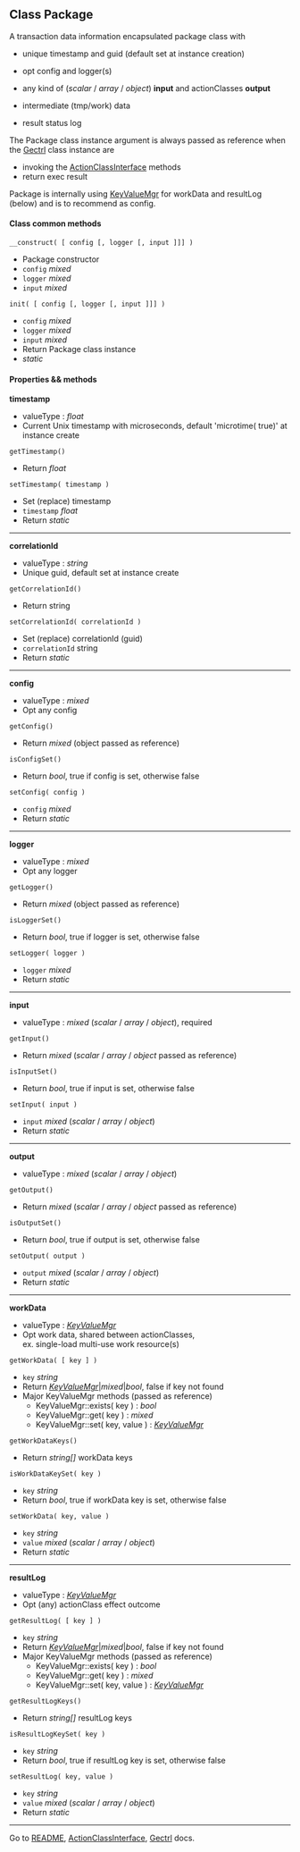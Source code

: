 [comment]: # (This file is part of Gectrl, PHP Genereric controller. Copyright 2021 Kjell-Inge Gustafsson, kigkonsult, All rights reserved, licence LGPLv3)

## Class Package


A transaction data information encapsulated package class with

* unique timestamp and guid (default set at instance creation)

  
* opt config and logger(s)

  
* any kind of (_scalar_ / _array_ / _object_) __input__ and actionClasses __output__

  
* intermediate (tmp/work) data

  
* result status log

The Package class instance argument is always passed as reference when the [Gectrl] class instance are
* invoking the [ActionClassInterface] methods
* return exec result  

Package is internally using [KeyValueMgr] for workData and resultLog (below) and is to recommend as config. 


#### Class common methods

```
__construct( [ config [, logger [, input ]]] )
```
* Package constructor
* ```config``` _mixed_
* ```logger``` _mixed_
* ```input``` _mixed_ 


```
init( [ config [, logger [, input ]]] )
```
* ```config``` _mixed_
* ```logger``` _mixed_
* ```input``` _mixed_
* Return Package class instance
* _static_
  

#### Properties && methods

**timestamp**

* valueType : _float_
* Current Unix timestamp with microseconds, default 'microtime( true)' at instance create

```
getTimestamp()
```
* Return _float_

```
setTimestamp( timestamp )
```
* Set (replace) timestamp
* ```timestamp``` _float_
* Return _static_

___

**correlationId**

* valueType : _string_
* Unique guid, default set at instance create

```
getCorrelationId()
```
* Return string


```
setCorrelationId( correlationId )
```
* Set (replace) correlationId (guid)
* ```correlationId``` string
* Return _static_

___

**config**
* valueType : _mixed_
* Opt any config

```
getConfig()
```
* Return _mixed_ (object passed as reference)

```
isConfigSet()
```
* Return _bool_, true if config is set, otherwise false

```
setConfig( config )
```
* ```config``` _mixed_
* Return _static_

___

**logger** 
* valueType : _mixed_
* Opt any logger

```
getLogger()
```
* Return _mixed_ (object passed as reference)

```
isLoggerSet()
```
* Return _bool_, true if logger is set, otherwise false

```
setLogger( logger )
```
* ```logger``` _mixed_
* Return _static_

___

**input**
* valueType : _mixed_ (_scalar_ / _array_ / _object_), required

```
getInput()
```
* Return _mixed_ (_scalar_ / _array_ / _object_ passed as reference)

```
isInputSet()
```
* Return _bool_, true if input is set, otherwise false

```
setInput( input )
```
* ```input``` _mixed_ (_scalar_ / _array_ / _object_)
* Return _static_

___

**output**
* valueType : _mixed_ (_scalar_ / _array_ / _object_)

```
getOutput()
```
* Return _mixed_ (_scalar_ / _array_ / _object_ passed as reference)

```
isOutputSet()
```
* Return _bool_, true if output is set, otherwise false

```
setOutput( output )
```
* ```output``` _mixed_  (_scalar_ / _array_ / _object_)
* Return _static_

___

**workData**
* valueType : _[KeyValueMgr]_
* Opt work data, shared between actionClasses,<br>
  ex. single-load multi-use work resource(s)

```
getWorkData( [ key ] )
```
* ```key``` _string_
* Return _[KeyValueMgr]_|_mixed_|_bool_, false if key not found
* Major KeyValueMgr methods  (passed as reference)
  * KeyValueMgr::exists( key ) : _bool_
  * KeyValueMgr::get( key ) : _mixed_
  * KeyValueMgr::set( key, value ) : _[KeyValueMgr]_

```
getWorkDataKeys()
```
* Return _string[]_ workData keys

```
isWorkDataKeySet( key )
```
* ```key``` _string_
* Return _bool_, true if workData key is set, otherwise false

```
setWorkData( key, value )
```
* ```key``` _string_
* ```value``` _mixed_  (_scalar_ / _array_ / _object_)
* Return _static_

___

**resultLog**
* valueType : _[KeyValueMgr]_
* Opt (any) actionClass effect outcome

```
getResultLog( [ key ] )
```
* ```key``` _string_
* Return _[KeyValueMgr]_|_mixed_|_bool_, false if key not found
* Major KeyValueMgr methods  (passed as reference)
  * KeyValueMgr::exists( key ) : _bool_
  * KeyValueMgr::get( key ) : _mixed_
  * KeyValueMgr::set( key, value ) : _[KeyValueMgr]_

```
getResultLogKeys()
```
* Return _string[]_ resultLog keys


```
isResultLogKeySet( key )
```
* ```key``` _string_
* Return _bool_, true if resultLog key is set, otherwise false


```
setResultLog( key, value )
```
* ```key``` _string_
* ```value``` _mixed_ (_scalar_ / _array_ / _object_)
* Return _static_

---
Go to [README], [ActionClassInterface], [Gectrl] docs.

[ActionClassInterface]:ActionClassInterface.md
[Gectrl]:Gectrl.md
[KeyValueMgr]:https://github.com/iCalcreator/KeyValueMgr
[README]:../README.md

